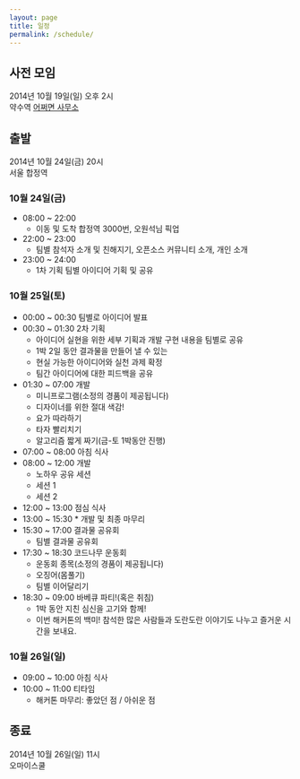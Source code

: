 ```yaml
---
layout: page
title: 일정
permalink: /schedule/
---
```


## 사전 모임
2014년 10월 19일(일) 오후 2시   
약수역 [어쩌면 사무소](http://probable.kr/contact)

## 출발
2014년 10월 24일(금) 20시   
서울 합정역

### 10월 24일(금)

- 08:00 ~ 22:00
  * 이동 및 도착	합정역 3000번, 오원석님 픽업
- 22:00 ~ 23:00
  * 팀별 참석자 소개 및 친해지기, 오픈소스 커뮤니티 소개, 개인 소개
- 23:00 ~ 24:00
  * 1차 기획	팀별 아이디어 기획 및 공유

### 10월 25일(토)

- 00:00 ~ 00:30	팀별로 아이디어 발표	
- 00:30 ~ 01:30	2차 기획
  * 아이디어 실현을 위한 세부 기획과 개발 구현 내용을 팀별로 공유
  * 1박 2일 동안 결과물을 만들어 낼 수 있는
  * 현실 가능한 아이디어와 실천 과제 확정
  * 팀간 아이디어에 대한 피드백을 공유
- 01:30 ~ 07:00	개발	
  * 미니프로그램(소정의 경품이 제공됩니다)
  * 디자이너를 위한 절대 색감!
  * 요가 따라하기
  * 타자 빨리치기
  * 알고리즘 짧게 짜기(금-토 1박동안 진행)
- 07:00 ~ 08:00	아침 식사	
- 08:00 ~ 12:00 개발
  * 노하우 공유 세션
  * 세션 1
  * 세션 2
- 12:00 ~ 13:00	점심 식사	
- 13:00 ~ 15:30	* 개발 및 최종 마무리
- 15:30 ~ 17:00	결과물 공유회	
  * 팀별 결과물 공유회
- 17:30 ~ 18:30	코드나무 운동회	
  * 운동회 종목(소정의 경품이 제공됩니다)
  * 오징어(몸풀기)
  * 팀별 이어달리기
- 18:30 ~ 09:00	바베큐 파티!(혹은 취침)
  * 1박 동안 지친 심신을 고기와 함께!
  * 이번 해커톤의 백미! 참석한 많은 사람들과 도란도란 이야기도 나누고 즐거운 시간을 보내요.


### 10월 26일(일)
- 09:00 ~ 10:00	아침 식사	
- 10:00 ~ 11:00	티타임
  * 해커톤 마무리: 좋았던 점 / 아쉬운 점

## 종료
2014년 10월 26일(일) 11시   
오마이스쿨
